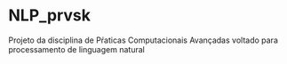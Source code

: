 # NLP_prvsk
Projeto da disciplina de Pŕaticas Computacionais Avançadas voltado para processamento de linguagem natural
